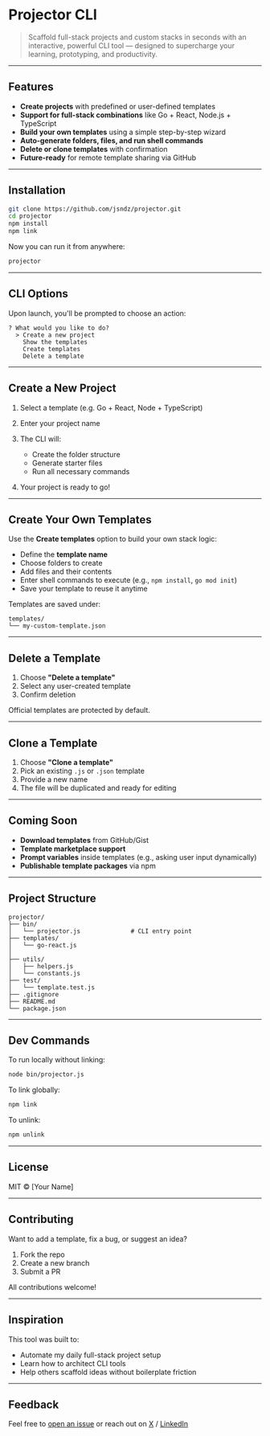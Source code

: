 # Projector CLI

> Scaffold full-stack projects and custom stacks in seconds with an interactive, powerful CLI tool — designed to supercharge your learning, prototyping, and productivity.

---

## Features

- **Create projects** with predefined or user-defined templates
- **Support for full-stack combinations** like Go + React, Node.js + TypeScript
- **Build your own templates** using a simple step-by-step wizard
- **Auto-generate folders, files, and run shell commands**
- **Delete or clone templates** with confirmation
- **Future-ready** for remote template sharing via GitHub

---

## Installation

```bash
git clone https://github.com/jsndz/projector.git
cd projector
npm install
npm link
```

Now you can run it from anywhere:

```bash
projector
```

---

## CLI Options

Upon launch, you'll be prompted to choose an action:

```
? What would you like to do?
  > Create a new project
    Show the templates
    Create templates
    Delete a template
```

---

## Create a New Project

1. Select a template (e.g. Go + React, Node + TypeScript)
2. Enter your project name
3. The CLI will:

   - Create the folder structure
   - Generate starter files
   - Run all necessary commands

4. Your project is ready to go!

---

## Create Your Own Templates

Use the **Create templates** option to build your own stack logic:

- Define the **template name**
- Choose folders to create
- Add files and their contents
- Enter shell commands to execute (e.g., `npm install`, `go mod init`)
- Save your template to reuse it anytime

Templates are saved under:

```
templates/
└── my-custom-template.json
```

---

## Delete a Template

1. Choose **"Delete a template"**
2. Select any user-created template
3. Confirm deletion

Official templates are protected by default.

---

## Clone a Template

1. Choose **"Clone a template"**
2. Pick an existing `.js` or `.json` template
3. Provide a new name
4. The file will be duplicated and ready for editing

---

## Coming Soon

- **Download templates** from GitHub/Gist
- **Template marketplace support**
- **Prompt variables** inside templates (e.g., asking user input dynamically)
- **Publishable template packages** via npm

---

## Project Structure

```
projector/
├── bin/
│   └── projector.js              # CLI entry point
├── templates/
│   └── go-react.js
│
├── utils/
│   ├── helpers.js
│   └── constants.js
├── test/
│   └── template.test.js
├── .gitignore
├── README.md
└── package.json
```

---

## Dev Commands

To run locally without linking:

```bash
node bin/projector.js
```

To link globally:

```bash
npm link
```

To unlink:

```bash
npm unlink
```

---

## License

MIT © \[Your Name]

---

## Contributing

Want to add a template, fix a bug, or suggest an idea?

1. Fork the repo
2. Create a new branch
3. Submit a PR

All contributions welcome!

---

## Inspiration

This tool was built to:

- Automate my daily full-stack project setup
- Learn how to architect CLI tools
- Help others scaffold ideas without boilerplate friction

---

## Feedback

Feel free to [open an issue](https://github.com/jsndz/projector/issues)
or reach out on [X](https://x.com/https://x.com/jzn18524) / [LinkedIn](https://www.linkedin.com/in/jaison-dsouza-414082263/)
